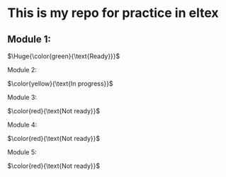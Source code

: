 <h1>This is my repo for practice in eltex</h1>
<h2>Module 1:</h2>

$\Huge{\color{green}{\text{Ready}}}$
<p>Module 2:</p>

$\color{yellow}{\text{In progress}}$
<p>Module 3:</p>

$\color{red}{\text{Not ready}}$
<p>Module 4:</p>

$\color{red}{\text{Not ready}}$
<p>Module 5:</p>

$\color{red}{\text{Not ready}}$
